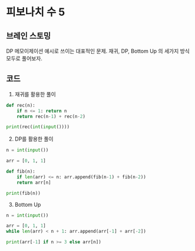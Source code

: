 # 피보나치 수 5


## 브레인 스토밍

DP 메모이제이션 예시로 쓰이는 대표적인 문제. 재귀, DP, Bottom Up 의 세가지 방식 모두로 풀어보자.


## 코드

1. 재귀를 활용한 풀이
```python
def rec(n):
    if n <= 1: return n
    return rec(n-1) + rec(n-2)

print(rec(int(input())))
```

2. DP를 활용한 풀이
```python
n = int(input())

arr = [0, 1, 1]

def fib(n):
    if len(arr) <= n: arr.append(fib(n-1) + fib(n-2))
    return arr[n]

print(fib(n))
```

3. Bottom Up

```python
n = int(input())

arr = [0, 1, 1]
while len(arr) < n + 1: arr.append(arr[-1] + arr[-2])

print(arr[-1] if n >= 3 else arr[n])
```

